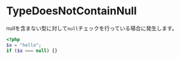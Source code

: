 # TypeDoesNotContainNull
nullを含まない型に対して`null`チェックを行っている場合に発生します。

```php
<?php
$a = "hello";
if ($a === null) {}
```
